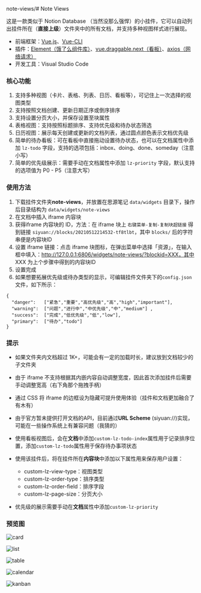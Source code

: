 note-views/# Note Views

这是一款类似于 Notion Database （当然没那么强悍）的小挂件，它可以自动列出挂件所在（**直接上级**）文件夹中的所有文档，并支持多种视图样式进行展现。

- 前端框架：[Vue.js](https://v3.cn.vuejs.org/)、[Vue-CLI](https://cli.vuejs.org/)
- 插件：[Element（饿了么组件库）](https://element-plus.gitee.io/#/zh-CN)、[vue.draggable.next（看板）](https://github.com/SortableJS/vue.draggable.next)、[axios（网络请求）](https://github.com/axios/axios)
- 开发工具：Visual Studio Code

### 核心功能

1. 支持多种视图（卡片、表格、列表、日历、看板等），可记住上一次选择的视图类型
2. 支持按照文档创建、更新日期正序或倒序排序
3. 支持设置分页大小，并保存设置至块属性
4. 表格视图：支持按照标题排序、支持优先级和待办状态筛选
5. 日历视图：展示每天创建或更新的文档列表，通过圆点颜色表示文档优先级
6. 简单的待办看板：可在看板中直接拖动设置待办状态，也可以在文档属性中添加 `lz-todo` 字段，支持的选项包括：inbox、doing、done、someday（注意小写）
7. 简单的优先级展示：需要手动在文档属性中添加 `lz-priority` 字段，默认支持的选项值为 P0 - P5（注意大写）

### 使用方法

1. 下载挂件文件夹**note-views**，并放置在思源笔记 `data/widgets` 目录下，操作后目录结构为 `data/widgets/note-views`
2. 在文档中插入 iframe 内容块
3. 获得iframe 内容块的 ID，方法：在 iframe 块上 `右键菜单-复制-复制块超链接` 得到链接 `siyuan://blocks/20210512214532-tf8tlbt`，其中 `blocks/` 后的字符串便是内容块ID
3. 设置 iframe 链接：点击 iframe 块图标，在弹出菜单中选择「资源」，在输入框中填入：http://127.0.0.1:6806/widgets/note-views/?blockid=XXX，其中 XXX 为上个步骤中得到的内容块ID
4. 设置完成
5. 如果想要拓展优先级或待办类型的显示，可编辑挂件文件夹下的`config.json`文件，如下所示：
```
{
  "danger":   ["紧急","重要","高优先级","高","high","important"],
  "warning":  ["问题","进行中","中优先级","中","medium"] ,
  "success":  ["完成","低优先级","低","low"],
  "primary":  ["待办","todo"] 
}
```

### 提示

- 如果文件夹内文档超过 1K+，可能会有一定的加载时长，建议放到文档较少的子文件夹

- 由于 iframe 不支持根据其内嵌内容自动调整宽度，因此首次添加挂件后需要手动调整宽高（右下角那个拖拽手柄）

- 通过 CSS 将 iframe 的边框设为隐藏可提升使用体验（挂件和文档更加融合了有木有）

- 由于官方暂未提供打开文档的API，目前通过**URL Scheme** (siyuan://)实现，可能在一些操作系统上有兼容问题（我猜的）

- 使用看板视图后，会在**文档**中添加`custom-lz-todo-index`属性用于记录排序位置，添加`custom-lz-todo`属性用于保存待办事项状态

- 使用该挂件后，将在挂件所在**内容块**中添加以下属性用来保存用户设置：

   - custom-lz-view-type：视图类型
   - custom-lz-order-type：排序类型
   - custom-lz-order-field：排序字段
   - custom-lz-page-size：分页大小

- 优先级的展示需要手动在**文档**属性中添加`custom-lz-priority`

   
### 预览图

![card](https://raw.githubusercontent.com/langzhou/siyuan-note/main/widget/note-views/preview/card.png) 

![list](https://raw.githubusercontent.com/langzhou/siyuan-note/main/widget/note-views/preview/list.png) 

![table](https://raw.githubusercontent.com/langzhou/siyuan-note/main/widget/note-views/preview/table.png) 

![calendar](https://raw.githubusercontent.com/langzhou/siyuan-note/main/widget/note-views/preview/calendar.png) 

![kanban](https://raw.githubusercontent.com/langzhou/siyuan-note/main/widget/note-views/preview/kanban.png)
